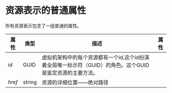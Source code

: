 # 资源表示的普通属性

所有资源表示包含了一组普通的属性。

|属性|类型|描述|属性|
|----|----|----|----|
|*id*|GUID|虚拟机架构中的每个资源都有一个id,这个id扮演着全局唯一标示符（GUID）的角色。这个GUID是鉴定资源的主要方法。||
|*href*|string|资源的详细位置——绝对路径||
